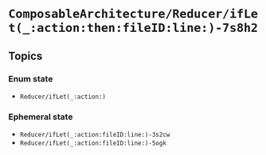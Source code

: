 # ``ComposableArchitecture/Reducer/ifLet(_:action:then:fileID:line:)-7s8h2``

## Topics

### Enum state

- ``Reducer/ifLet(_:action:)``

### Ephemeral state

- ``Reducer/ifLet(_:action:fileID:line:)-3s2cw``
- ``Reducer/ifLet(_:action:fileID:line:)-5ogk``
